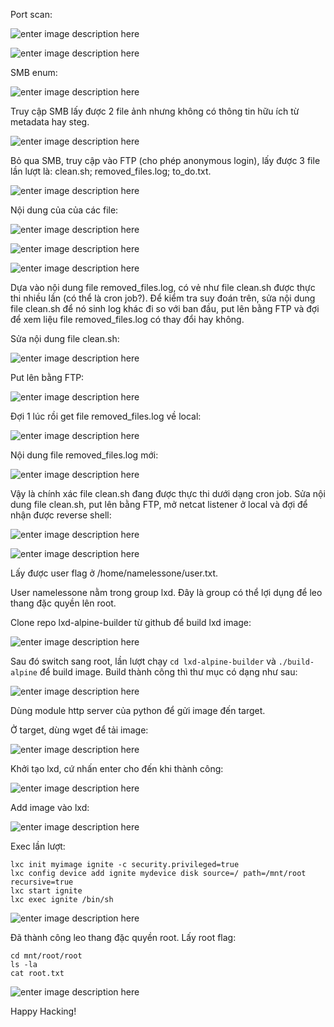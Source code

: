 ﻿Port scan:

![enter image description here](https://imgur.com/sve6vH8.png)

![enter image description here](https://imgur.com/X0i6syV.png)

SMB enum:

![enter image description here](https://imgur.com/7cQCWnh.png)

Truy cập SMB lấy được 2 file ảnh nhưng không có thông tin hữu ích từ metadata hay steg.

![enter image description here](https://imgur.com/UWMnytn.png)

Bỏ qua SMB, truy cập vào FTP (cho phép anonymous login), lấy được 3 file lần lượt là: clean.sh; removed_files.log; to_do.txt.

![enter image description here](https://imgur.com/9vP6S07.png)

Nội dung của của các file:

![enter image description here](https://imgur.com/VWmgy6y.png)

![enter image description here](https://imgur.com/bFWg9gW.png)

![enter image description here](https://imgur.com/5piSEXJ.png)

Dựa vào nội dung file removed_files.log, có vẻ như file clean.sh được thực thi nhiều lần (có thể là cron job?). 
Để kiểm tra suy đoán trên, sửa nội dung file clean.sh để nó sinh log khác đi so với ban đầu, put lên bằng FTP và đợi để xem liệu file removed_files.log có thay đổi hay không.

Sửa nội dung file clean.sh:

![enter image description here](https://imgur.com/Sg1TfgG.png)

Put lên bằng FTP:

![enter image description here](https://imgur.com/qzuoD70.png)

Đợi 1 lúc rồi get file removed_files.log về local:

![enter image description here](https://imgur.com/fGlHvFU.png)

Nội dung file removed_files.log mới:

![enter image description here](https://imgur.com/btwOHGr.png)

Vậy là chính xác file clean.sh đang được thực thi dưới dạng cron job.
Sửa nội dung file clean.sh, put lên bằng FTP, mở netcat listener ở local và đợi để nhận được reverse shell:

![enter image description here](https://imgur.com/rHvrVHK.png)

![enter image description here](https://imgur.com/kTQGEZb.png)

Lấy được user flag ở /home/namelessone/user.txt.

User namelessone nằm trong group lxd. Đây là group có thể lợi dụng để leo thang đặc quyền lên root.

Clone repo lxd-alpine-builder từ github để build lxd image:

![enter image description here](https://imgur.com/iv5zosL.png)

Sau đó switch sang root, lần lượt chạy `cd lxd-alpine-builder` và `./build-alpine` để build image. Build thành công thì thư mục có dạng như sau:

![enter image description here](https://imgur.com/ScTLhfi.png)

Dùng module http server của python để gửi image đến target.

Ở target, dùng wget để tải image:

![enter image description here](https://imgur.com/vLNTMgP.png)

Khởi tạo lxd, cứ nhấn enter cho đến khi thành công:

![enter image description here](https://imgur.com/YPahF0I.png)

Add image vào lxd:

![enter image description here](https://imgur.com/c1D7slj.png)

Exec lần lượt:

```
lxc init myimage ignite -c security.privileged=true
lxc config device add ignite mydevice disk source=/ path=/mnt/root recursive=true
lxc start ignite
lxc exec ignite /bin/sh
```

![enter image description here](https://imgur.com/sXhnZp8.png)

Đã thành công leo thang đặc quyền root.
Lấy root flag:

```
cd mnt/root/root
ls -la
cat root.txt
```

![enter image description here](https://imgur.com/zOHoLBh.png)

Happy Hacking!
